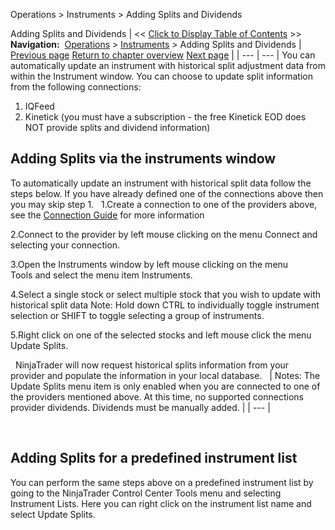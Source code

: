 ﻿
Operations > Instruments > Adding Splits and Dividends

Adding Splits and Dividends
| << [Click to Display Table of Contents](adding_splits_and_dividends.md) >> **Navigation:**     [Operations](operations-1.md) > [Instruments](instruments-1.md) > Adding Splits and Dividends | [Previous page](rolling_over_a_futures_contrac-1.md) [Return to chapter overview](instruments-1.md) [Next page](tradestation_symbol_mapping-1.md) |
| --- | --- |
You can automatically update an instrument with historical split adjustment data from within the Instrument window. You can choose to update split information from the following connections:
 
1. IQFeed
2. Kinetick (you must have a subscription - the free Kinetick EOD does NOT provide splits and dividend information)
 
## Adding Splits via the instruments window
To automatically update an instrument with historical split data follow the steps below. If you have already defined one of the connections above then you may skip step 1.
 
1.Create a connection to one of the providers above, see the [Connection Guide](%3C%25CONNECTIONGUIDE%25%3E) for more information

2.Connect to the provider by left mouse clicking on the menu Connect and selecting your connection.

3.Open the Instruments window by left mouse clicking on the menu Tools and select the menu item Instruments.

4.Select a single stock or select multiple stock that you wish to update with historical split data Note: Hold down CTRL to individually toggle instrument selection or SHIFT to toggle selecting a group of instruments.

5.Right click on one of the selected stocks and left mouse click the menu Update Splits.

 
NinjaTrader will now request historical splits information from your provider and populate the information in your local database.
 
| Notes: The Update Splits menu item is only enabled when you are connected to one of the providers mentioned above.  At this time, no supported connections provider dividends. Dividends must be manually added. |
| --- |

 
## Adding Splits for a predefined instrument list
You can perform the same steps above on a predefined instrument list by going to the NinjaTrader Control Center Tools menu and selecting Instrument Lists. Here you can right click on the instrument list name and select Update Splits.

